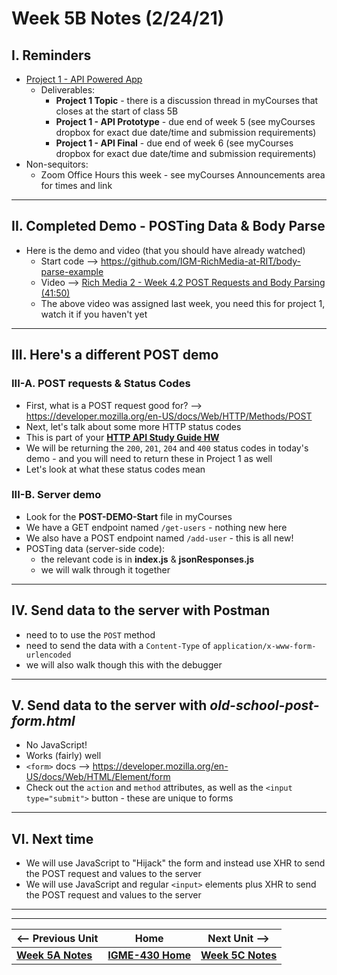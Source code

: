 # Week 5B Notes (2/24/21)

## I. Reminders

- [Project 1 - API Powered App](../projects/project-1.md)
  - Deliverables:
    - **Project 1 Topic** - there is a discussion thread in myCourses that closes at the start of class 5B
    - **Project 1 - API Prototype** - due end of week 5 (see myCourses dropbox for exact due date/time and submission requirements)
    - **Project 1 - API Final** - due end of week 6 (see myCourses dropbox for exact due date/time and submission requirements)
- Non-sequitors:
  - Zoom Office Hours this week - see myCourses Announcements area for times and link
  
  
<hr>

## II. Completed Demo - POSTing Data & Body Parse

- Here is the demo and video (that you should have already watched)
  - Start code --> https://github.com/IGM-RichMedia-at-RIT/body-parse-example
  - Video --> [Rich Media 2 - Week 4.2 POST Requests and Body Parsing (41:50)](https://www.youtube.com/watch?v=QY5sBCg6Ksg&feature=emb_logo)
  - The above video was assigned last week, you need this for project 1, watch it if you haven't yet

<hr>

## III. Here's a different POST demo

### III-A. POST requests & Status Codes
- First, what is a POST request good for? --> https://developer.mozilla.org/en-US/docs/Web/HTTP/Methods/POST
- Next, let's talk about some more HTTP status codes
- This is part of your [**HTTP API Study Guide HW**](../hw-notes/api-sg-hw.md)
- We will be returning the `200`, `201`, `204` and `400` status codes in today's demo - and you will need to return these in Project 1 as well
- Let's look at what these status codes mean


### III-B. Server demo
- Look for the **POST-DEMO-Start** file in myCourses
- We have a GET endpoint named `/get-users` - nothing new here
- We also have a POST endpoint named `/add-user` - this is all new!
- POSTing data (server-side code):
  - the relevant code is in **index.js** & **jsonResponses.js**
  - we will walk through it together

<hr>

## IV. Send data to the server with Postman
- need to to use the `POST` method
- need to send the data with a `Content-Type` of `application/x-www-form-urlencoded`
- we will also walk though this with the debugger

<hr>

## V. Send data to the server with *old-school-post-form.html*

- No JavaScript!
- Works (fairly) well
- `<form>` docs --> https://developer.mozilla.org/en-US/docs/Web/HTML/Element/form
- Check out the `action` and `method` attributes, as well as the `<input type="submit">` button - these are unique to forms

<hr>

## VI. Next time

- We will use JavaScript to "Hijack" the form and instead use XHR to send the POST request and values to the server
- We will use JavaScript and regular `<input>` elements plus XHR to send the POST request and values to the server

<hr><hr>

| <-- Previous Unit | Home | Next Unit -->
| --- | --- | --- 
| [**Week 5A Notes**](5A.md)   |  [**IGME-430 Home**](../README.md) | [**Week 5C Notes**](5C.md)
